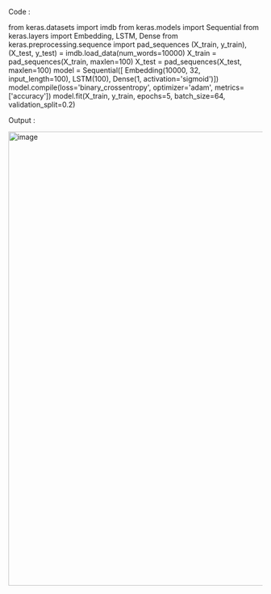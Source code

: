 Code :

from keras.datasets import imdb
from keras.models import Sequential
from keras.layers import Embedding, LSTM, Dense
from keras.preprocessing.sequence import pad_sequences
(X_train, y_train), (X_test, y_test) = imdb.load_data(num_words=10000)
X_train = pad_sequences(X_train, maxlen=100)
X_test = pad_sequences(X_test, maxlen=100)
model = Sequential([
Embedding(10000, 32, input_length=100),
LSTM(100),
Dense(1, activation='sigmoid')])
model.compile(loss='binary_crossentropy', optimizer='adam', metrics=['accuracy'])
model.fit(X_train, y_train, epochs=5, batch_size=64, validation_split=0.2)

Output :

<img width="1599" height="899" alt="image" src="https://github.com/user-attachments/assets/8713e4f7-94f6-45a3-b082-4e5a4e3714ef" />
